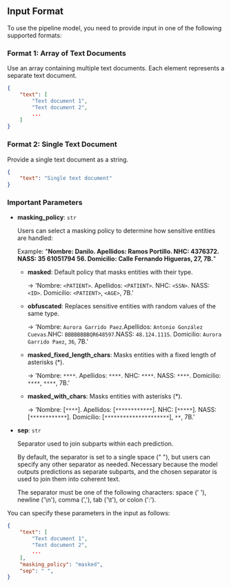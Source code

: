 ## Input Format

To use the pipeline model, you need to provide input in one of the following supported formats:

### Format 1: Array of Text Documents

Use an array containing multiple text documents. Each element represents a separate text document.

```json
{
    "text": [
        "Text document 1",
        "Text document 2",
        ...
    ]
}
```

### Format 2: Single Text Document

Provide a single text document as a string.

```json
{
    "text": "Single text document"
}
```

### Important Parameters

- **masking_policy**: `str`

    Users can select a masking policy to determine how sensitive entities are handled:

    Example: "**Nombre: Danilo. Apellidos: Ramos Portillo. NHC: 4376372. NASS: 35 61051794 56. Domicilio: Calle Fernando Higueras, 27, 7B.**"

    - **masked**: Default policy that masks entities with their type.

      -> 'Nombre: `<PATIENT>`. Apellidos: `<PATIENT>`. NHC: `<SSN>`. NASS: `<ID>`. Domicilio: `<PATIENT>`, `<AGE>`, 7B.'

    - **obfuscated**: Replaces sensitive entities with random values of the same type.

      -> 'Nombre: `Aurora Garrido Paez`.Apellidos: `Antonio González Cuevas`.NHC: `BBBBBBBBQR648597`.NASS: `48.124.111S`. Domicilio: `Aurora Garrido Paez`, `36`, 7B.'

    - **masked_fixed_length_chars**: Masks entities with a fixed length of asterisks (\*).

      -> 'Nombre: `****`. Apellidos: `****`. NHC: `****`. NASS: `****`. Domicilio: `****`, `****`, 7B.'

    - **masked_with_chars**: Masks entities with asterisks (\*).

      -> 'Nombre: [`****`]. Apellidos: [`************`]. NHC: [`*****`]. NASS: [`************`]. Domicilio: [`*********************`], `**`, 7B.'

- **sep**: `str`

    Separator used to join subparts within each prediction.

    By default, the separator is set to a single space (" "), but users can specify any other separator as needed. Necessary because the model outputs predictions as separate subparts, and the chosen separator is used to join them into coherent text.

    The separator must be one of the following characters: space (' '), newline ('\n'), comma (','), tab ('\t'), or colon (':').
    
You can specify these parameters in the input as follows:

```json
{
    "text": [
        "Text document 1",
        "Text document 2",
        ...
    ],
    "masking_policy": "masked",
    "sep": " ",
}
